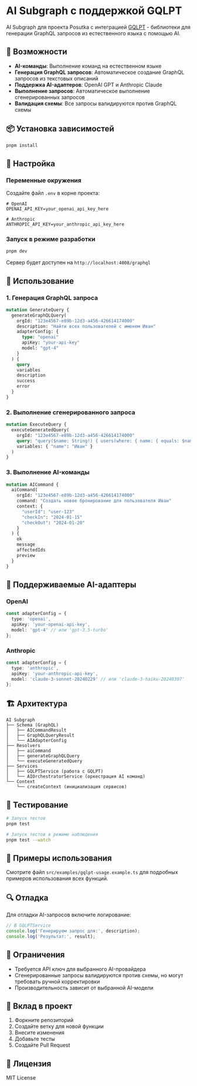 # AI Subgraph с поддержкой GQLPT

AI Subgraph для проекта Posutka с интеграцией [GQLPT](https://github.com/rocket-connect/gqlpt) - библиотеки для генерации GraphQL запросов из естественного языка с помощью AI.

## 🚀 Возможности

- **AI-команды**: Выполнение команд на естественном языке
- **Генерация GraphQL запросов**: Автоматическое создание GraphQL запросов из текстовых описаний
- **Поддержка AI-адаптеров**: OpenAI GPT и Anthropic Claude
- **Выполнение запросов**: Автоматическое выполнение сгенерированных запросов
- **Валидация схемы**: Все запросы валидируются против GraphQL схемы

## 📦 Установка зависимостей

```bash
pnpm install
```

## 🔧 Настройка

### Переменные окружения

Создайте файл `.env` в корне проекта:

```env
# OpenAI
OPENAI_API_KEY=your_openai_api_key_here

# Anthropic
ANTHROPIC_API_KEY=your_anthropic_api_key_here
```

### Запуск в режиме разработки

```bash
pnpm dev
```

Сервер будет доступен на `http://localhost:4008/graphql`

## 📖 Использование

### 1. Генерация GraphQL запроса

```graphql
mutation GenerateQuery {
  generateGraphQLQuery(
    orgId: "123e4567-e89b-12d3-a456-426614174000"
    description: "Найти всех пользователей с именем Иван"
    adapterConfig: {
      type: "openai"
      apiKey: "your-api-key"
      model: "gpt-4"
    }
  ) {
    query
    variables
    description
    success
    error
  }
}
```

### 2. Выполнение сгенерированного запроса

```graphql
mutation ExecuteQuery {
  executeGeneratedQuery(
    orgId: "123e4567-e89b-12d3-a456-426614174000"
    query: "query($name: String!) { users(where: { name: { equals: $name } }) { id name } }"
    variables: { "name": "Иван" }
  )
}
```

### 3. Выполнение AI-команды

```graphql
mutation AICommand {
  aiCommand(
    orgId: "123e4567-e89b-12d3-a456-426614174000"
    command: "Создать новое бронирование для пользователя Иван"
    context: {
      "userId": "user-123"
      "checkIn": "2024-01-15"
      "checkOut": "2024-01-20"
    }
  ) {
    ok
    message
    affectedIds
    preview
  }
}
```

## 🔌 Поддерживаемые AI-адаптеры

### OpenAI

```typescript
const adapterConfig = {
  type: 'openai',
  apiKey: 'your-openai-api-key',
  model: 'gpt-4' // или 'gpt-3.5-turbo'
};
```

### Anthropic

```typescript
const adapterConfig = {
  type: 'anthropic',
  apiKey: 'your-anthropic-api-key',
  model: 'claude-3-sonnet-20240229' // или 'claude-3-haiku-20240307'
};
```

## 🏗️ Архитектура

```
AI Subgraph
├── Schema (GraphQL)
│   ├── AICommandResult
│   ├── GraphQLQueryResult
│   └── AIAdapterConfig
├── Resolvers
│   ├── aiCommand
│   ├── generateGraphQLQuery
│   └── executeGeneratedQuery
├── Services
│   ├── GQLPTService (работа с GQLPT)
│   └── AIOrchestratorService (оркестрация AI команд)
└── Context
    └── createContext (инициализация сервисов)
```

## 🧪 Тестирование

```bash
# Запуск тестов
pnpm test

# Запуск тестов в режиме наблюдения
pnpm test --watch
```

## 📝 Примеры использования

Смотрите файл `src/examples/gqlpt-usage.example.ts` для подробных примеров использования всех функций.

## 🔍 Отладка

Для отладки AI-запросов включите логирование:

```typescript
// В GQLPTService
console.log('Генерируем запрос для:', description);
console.log('Результат:', result);
```

## 🚨 Ограничения

- Требуется API ключ для выбранного AI-провайдера
- Сгенерированные запросы валидируются против схемы, но могут требовать ручной корректировки
- Производительность зависит от выбранной AI-модели

## 🤝 Вклад в проект

1. Форкните репозиторий
2. Создайте ветку для новой функции
3. Внесите изменения
4. Добавьте тесты
5. Создайте Pull Request

## 📄 Лицензия

MIT License
